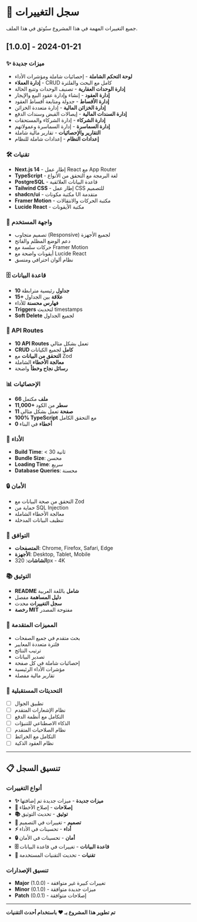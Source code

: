 # 📝 سجل التغييرات

جميع التغييرات المهمة في هذا المشروع ستُوثق في هذا الملف.

## [1.0.0] - 2024-01-21

### ✨ ميزات جديدة
- **لوحة التحكم الشاملة** - إحصائيات شاملة ومؤشرات الأداء
- **إدارة العملاء** - CRUD كامل مع البحث والفلترة
- **إدارة الوحدات العقارية** - تصنيف الوحدات وتتبع الحالة
- **إدارة العقود** - إنشاء وإدارة عقود البيع والإيجار
- **إدارة الأقساط** - جدولة ومتابعة أقساط العقود
- **إدارة الخزائن المالية** - إدارة متعددة الخزائن
- **إدارة السندات المالية** - إيصالات القبض وسندات الدفع
- **إدارة الشركاء** - إدارة الشركاء والمستحقات
- **إدارة السماسرة** - إدارة السماسرة وعمولاتهم
- **التقارير والإحصائيات** - تقارير مالية شاملة
- **إعدادات النظام** - إعدادات شاملة للنظام

### 🛠️ تقنيات
- **Next.js 14** - إطار عمل React مع App Router
- **TypeScript** - لغة البرمجة مع التحقق من الأنواع
- **PostgreSQL** - قاعدة البيانات العلائقية
- **Tailwind CSS** - إطار عمل CSS للتصميم
- **shadcn/ui** - مكتبة مكونات UI متقدمة
- **Framer Motion** - مكتبة الحركات والانتقالات
- **Lucide React** - مكتبة الأيقونات

### 🎨 واجهة المستخدم
- تصميم متجاوب (Responsive) لجميع الأجهزة
- دعم الوضع المظلم والفاتح
- حركات سلسة مع Framer Motion
- أيقونات واضحة مع Lucide React
- نظام ألوان احترافي ومتسق

### 🗄️ قاعدة البيانات
- **10 جداول** رئيسية مترابطة
- **15+ علاقة** بين الجداول
- **فهارس محسنة** للأداء
- **Triggers** لتحديث timestamps
- **Soft Delete** لجميع الجداول

### 🔧 API Routes
- **10 API Routes** تعمل بشكل مثالي
- **CRUD كامل** لجميع الكيانات
- **التحقق من البيانات** مع Zod
- **معالجة الأخطاء** الشاملة
- **رسائل نجاح وخطأ** واضحة

### 📊 الإحصائيات
- **66 ملف** مكتمل
- **11,000+ سطر** من الكود
- **11 صفحة** تعمل بشكل مثالي
- **100% TypeScript** مع التحقق الكامل
- **0 أخطاء** في البناء

### 🚀 الأداء
- **Build Time**: < 30 ثانية
- **Bundle Size**: محسن
- **Loading Time**: سريع
- **Database Queries**: محسنة

### 🔒 الأمان
- التحقق من صحة البيانات مع Zod
- حماية من SQL Injection
- معالجة الأخطاء الشاملة
- تنظيف البيانات المدخلة

### 📱 التوافق
- **المتصفحات**: Chrome, Firefox, Safari, Edge
- **الأجهزة**: Desktop, Tablet, Mobile
- **الشاشات**: 320px - 4K

### 📚 التوثيق
- **README شامل** باللغة العربية
- **دليل المساهمة** مفصل
- **سجل التغييرات** محدث
- **رخصة MIT** مفتوحة المصدر

### 🎯 المميزات المتقدمة
- بحث متقدم في جميع الصفحات
- فلترة متعددة المعايير
- ترتيب النتائج
- تصدير البيانات
- إحصائيات شاملة في كل صفحة
- مؤشرات الأداء الرئيسية
- تقارير مالية مفصلة

### 🔄 التحديثات المستقبلية
- [ ] تطبيق الجوال
- [ ] نظام الإشعارات المتقدم
- [ ] التكامل مع أنظمة الدفع
- [ ] الذكاء الاصطناعي للتنبؤات
- [ ] نظام الصلاحيات المتقدم
- [ ] التكامل مع الخرائط
- [ ] نظام العقود الذكية

---

## 📋 تنسيق السجل

### أنواع التغييرات
- **✨ ميزات جديدة** - ميزات جديدة تم إضافتها
- **🐛 إصلاحات** - إصلاح الأخطاء
- **📚 توثيق** - تحديث التوثيق
- **🎨 تصميم** - تغييرات في التصميم
- **⚡ أداء** - تحسينات في الأداء
- **🔒 أمان** - تحسينات في الأمان
- **🗄️ قاعدة البيانات** - تغييرات في قاعدة البيانات
- **🔧 تقنيات** - تحديث التقنيات المستخدمة

### تنسيق الإصدارات
- **Major** (1.0.0) - تغييرات كبيرة غير متوافقة
- **Minor** (0.1.0) - ميزات جديدة متوافقة
- **Patch** (0.0.1) - إصلاحات متوافقة

---

**تم تطوير هذا المشروع بـ ❤️ باستخدام أحدث التقنيات**